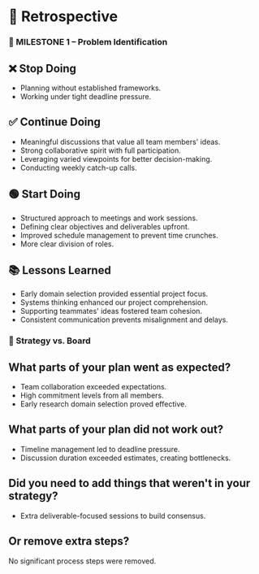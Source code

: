 # 🔁 Retrospective

### 🚀 MILESTONE 1 – Problem Identification

## ❌ Stop Doing
- Planning without established frameworks.  
- Working under tight deadline pressure.  

## ✅ Continue Doing
- Meaningful discussions that value all team members' ideas.  
- Strong collaborative spirit with full participation.  
- Leveraging varied viewpoints for better decision-making.  
- Conducting weekly catch-up calls.  

## 🟢 Start Doing
- Structured approach to meetings and work sessions.  
- Defining clear objectives and deliverables upfront.  
- Improved schedule management to prevent time crunches.  
- More clear division of roles.  

## 📚 Lessons Learned
- Early domain selection provided essential project focus.  
- Systems thinking enhanced our project comprehension.  
- Supporting teammates' ideas fostered team cohesion.  
- Consistent communication prevents misalignment and delays.  

### 🎯 Strategy vs. Board

## What parts of your plan went as expected?
- Team collaboration exceeded expectations.  
- High commitment levels from all members.  
- Early research domain selection proved effective.  

## What parts of your plan did not work out?
- Timeline management led to deadline pressure.  
- Discussion duration exceeded estimates, creating bottlenecks.  

## Did you need to add things that weren't in your strategy?
- Extra deliverable-focused sessions to build consensus.  

## Or remove extra steps?
No significant process steps were removed.
